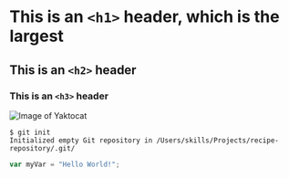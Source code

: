 # This is an `<h1>` header, which is the largest
## This is an `<h2>` header
### This is an `<h3>` header

![Image of Yaktocat](https://octodex.github.com/images/yaktocat.png)

```
$ git init
Initialized empty Git repository in /Users/skills/Projects/recipe-repository/.git/
```
``` javascript
var myVar = "Hello World!";
```
